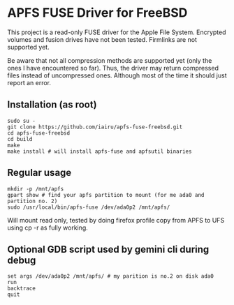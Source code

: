 
# APFS FUSE Driver for FreeBSD

This project is a read-only FUSE driver for the Apple File System. Encrypted volumes and fusion drives have not been tested. Firmlinks are not supported yet.

Be aware that not all compression methods are supported yet (only the ones I have encountered so far).
Thus, the driver may return compressed files instead of uncompressed ones. Although most of the time it
should just report an error.

## Installation (as root)

```
sudo su -
git clone https://github.com/iairu/apfs-fuse-freebsd.git
cd apfs-fuse-freebsd
cd build
make
make install # will install apfs-fuse and apfsutil binaries
```

## Regular usage

```
mkdir -p /mnt/apfs
gpart show # find your apfs partition to mount (for me ada0 and partition no. 2)
sudo /usr/local/bin/apfs-fuse /dev/ada0p2 /mnt/apfs/
```

Will mount read only, tested by doing firefox profile copy from APFS to UFS using cp -r as fully working.

## Optional GDB script used by gemini cli during debug

```
set args /dev/ada0p2 /mnt/apfs/ # my parition is no.2 on disk ada0
run
backtrace
quit
```

